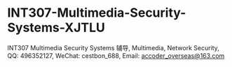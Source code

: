 # INT307-Multimedia-Security-Systems-XJTLU
INT307 Multimedia Security Systems 辅导, Multimedia, Network Security, QQ: 496352127, WeChat: cestbon_688, Email: accoder_overseas@163.com
